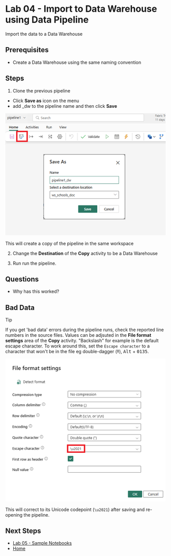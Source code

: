 # Lab 04 - Import to Data Warehouse using Data Pipeline
Import the data to a Data Warehouse


## Prerequisites
- Create a Data Warehouse using the same naming convention

## Steps

1.  Clone the previous pipeline
- Click **Save as** icon on the menu
- add _dw to the pipeline name and then click **Save**

![Clone pipeline](images/clone-pipeline.png)

This will create a copy of the pipeline in the same workspace

2.  Change the **Destination** of the **Copy** activity to be a Data Warehouse

3.  Run run the pipeline.

## Questions
- Why has this worked?

## Bad Data

> [!TIP]
> If you get 'bad data' errors during the pipeline runs, check the reported line numbers in the source files.  Values can be adjsuted in the **File format settings** area of the **Copy** activity.  "Backslash" for example is the default escape character.  To work around this, set the `Escape character` to a character that won't be in the file eg double-dagger (‡), <kbd>Alt</kbd> + <kbd>0135</kbd>.

![Escape Character](images/escape-character.png)

This will correct to its Unicode codepoint (`\u2021`)  after saving and re-opening the pipeline.

## Next Steps
- [Lab 05 - Sample Notebooks](/labs/lab05/lab05.md)
- [Home](/README.md)